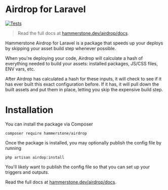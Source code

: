 # Airdrop for Laravel

[![Tests](https://github.com/hammerstonehq/airdrop/actions/workflows/tests.yml/badge.svg)](https://github.com/hammerstonehq/airdrop/actions/workflows/tests.yml)

> Read the full docs at [hammerstone.dev/airdrop/docs](https://hammerstone.dev/airdrop/docs/main/overview).

Hammerstone Airdrop for Laravel is a package that speeds up your deploys by skipping your asset build step whenever possible.

When you're deploying your code, Airdrop will calculate a hash of everything needed to build your assets: installed packages, JS/CSS files, ENV vars, etc.

After Airdrop has calculated a hash for these inputs, it will check to see if it has ever built this exact configuration before. If it has, it will pull down the built assets and put them in place, letting you skip the expensive build step.


# Installation

You can install the package via Composer
```console
composer require hammerstone/airdrop
```

Once the package is installed, you may optionally publish the config file by running 
```console
php artisan airdop:install
```

You'll likely want to publish the config file so that you can set up your triggers and outputs.

Read the full docs at [hammerstone.dev/airdrop/docs](https://hammerstone.dev/airdrop/docs/main/overview).
